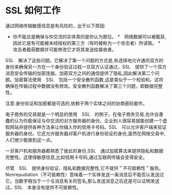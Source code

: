 # SSL 如何工作

通过网络传输敏感信息是有风险的，出于以下原因:

* 你不能总是确保与你交流的实体真的是你认为那位。
*　网络数据可以被截获,因此它是有可能被未经授权的第三方（有时被称为一个攻击者）所读取。
*　攻击者截获数据并可能修改它才将其发送给接收者。

SSL　解决了这些问题。它解决了第一个问题的方式是,有选择地允许通讯双方的身份来确保另一方在一个身份验证过程一旦双方认证通过，SSL　提供了一个双方消息安全传输的加密连接。加密双方之间的通信提供了隐私,因此解决第二个问题。加密算法使用　SSL　包括一个安全散列函数,这是类似于一个校验和。这将确保在传输过程中数据没有修改。安全散列函数解决了第三个问题，即数据完整性。

注意:身份验证和加密都是可选的,依赖于两个实体之间的协商密码套件。

电子商务的交易就是一个明显的使用　SSL　的例子。在电子商务交易,也许会愚蠢的认为你能保证与你交流的对方服务器的身份。企业别人很容易就能创建一个虚假网站并提供各种方法来让你输入你的信用卡号码。SSL　可以允许客户端来验证服务器的身份。它还允许服务器对客户机进行身份验证的身份,虽然在网络交易中,人们很少能做到这一点。

一旦客户机和服务器都熟悉了彼此的身份,SSL　通过加密算法来提供隐私和数据完整性。这使得敏感信息,比如信用卡号码,通过互联网传输会变得安全。

尽管　SSL　提供身份验证、隐私和数据完整性,它不提供＂不可抵赖性＂服务。Nonrepudiation（不可抵赖性）意味着一个实体发送一条消息后不能否认发送过它。当数字相当于一个与消息有关的签名,那么发送消息之后还是可以证明发送过。SSL　本身没有提供不可抵赖性。

